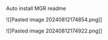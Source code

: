 Auto install MGR readme

![[Pasted image 20240812174854.png]]

![[Pasted image 20240812174922.png]]


